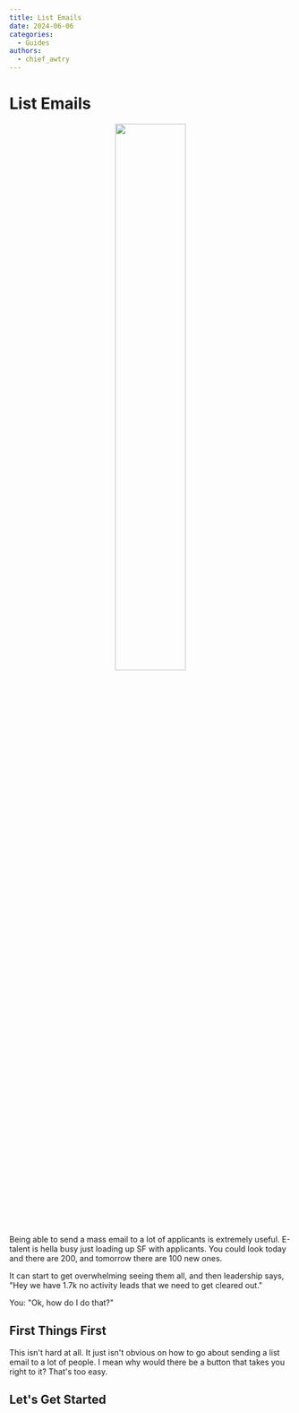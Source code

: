 ```yaml
---
title: List Emails
date: 2024-06-06
categories:
  - Guides
authors:
  - chief_awtry
---
```

# List Emails

<center><img src="https://navyofficerjobs.info/images/email-list.webp" width=50%></img></center></br>

Being able to send a mass email to a lot of applicants is extremely useful. E-talent is hella busy just loading up SF with applicants. You could look today and there are 200, and tomorrow there are 100 new ones.

It can start to get overwhelming seeing them all, and then leadership says, "Hey we have 1.7k no activity leads that we need to get cleared out." 

You: "Ok, how do I do that?"

<!-- more -->

## First Things First

 This isn't hard at all. It just isn't obvious on how to go about sending a list email to a lot of people. I mean why would there be a button that takes you right to it? That's too easy.

## Let's Get Started

